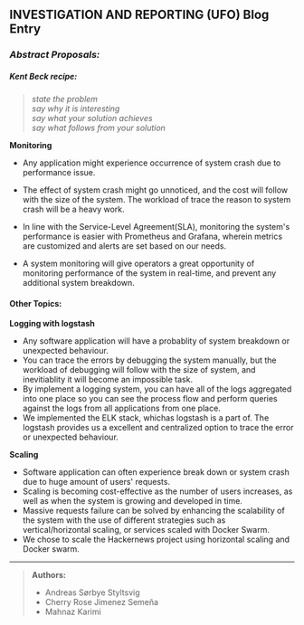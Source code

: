 ## INVESTIGATION AND REPORTING (UFO) Blog Entry


### _Abstract Proposals:_

##### _Kent Beck recipe:_
> _state the problem_ <br>
> _say why it is interesting_ <br>
> _say what your solution achieves_ <br>
> _say what follows from your solution_ <br>

**Monitoring**

- Any application might experience occurrence of system crash due to performance issue.

- The effect of system crash might go unnoticed, and the cost will follow with the size of the system. The workload of trace the reason to system crash will be a heavy work.

- In line with the Service-Level Agreement(SLA), monitoring the system's performance is easier with Prometheus and Grafana, wherein metrics are customized and alerts are set based on our needs.

- A system monitoring will give operators a great opportunity of monitoring performance of the system in real-time, and prevent any additional system breakdown.

#### Other Topics:

**Logging with logstash**

- Any software application will have a probablity of system breakdown or unexpected behaviour.
- You can trace the errors by debugging the system manually, but the workload of debugging will follow with the size of system, and inevitiablity it will become an impossible task.
- By implement a logging system, you can have all of the logs aggregated into one place so you can see the process flow and perform queries against the logs from all applications from one place.
- We implemented the ELK stack, whichas logstash is a part of. The logstash provides us a excellent and centralized option to trace the error or unexpected behaviour.

**Scaling**

- Software application can often experience break down or system crash due to huge amount of users' requests.
- Scaling is becoming cost-effective as the number of users increases, as well as when the system is growing and developed in time.
- Massive requests failure can be solved by enhancing the scalability of the system with the use of different strategies such as vertical/horizontal scaling, or services scaled with Docker Swarm.
- We chose to scale the Hackernews project using horizontal scaling and Docker swarm.

***
> **Authors:**
> - Andreas Sørbye Styltsvig
> - Cherry Rose Jimenez Semeña
> - Mahnaz Karimi
